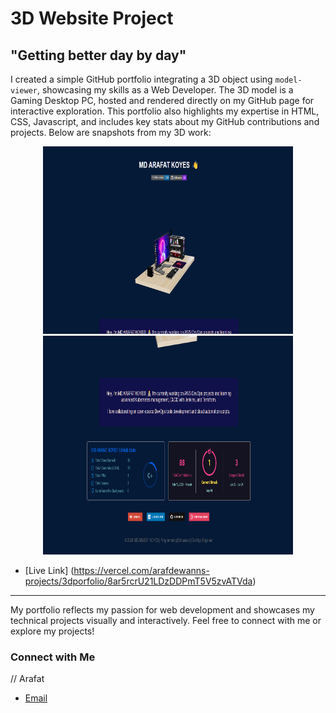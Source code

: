 # 3D Website Project

## "Getting better day by day"

I created a simple GitHub portfolio integrating a 3D object using `model-viewer`, showcasing my skills as a Web Developer. The 3D model is a Gaming Desktop PC, hosted and rendered directly on my GitHub page for interactive exploration. This portfolio also highlights my expertise in HTML, CSS, Javascript, and includes key stats about my GitHub contributions and projects. Below are snapshots from my 3D work:


<p align="center">
  <img src="https://github.com/arafdewann/3d-Porfolio/blob/main/3d.png" alt="3D Project 1" width="400" height="300">
  <img src="https://github.com/arafdewann/3d-Porfolio/blob/main/3d2.png" alt="3D Project 2" width="400" height="350">
</p>

 - [Live Link] (https://vercel.com/arafdewanns-projects/3dporfolio/8ar5rcrU21LDzDDPmT5V5zvATVda)


---

My portfolio reflects my passion for web development and showcases my technical projects visually and interactively. Feel free to connect with me or explore my projects!

### Connect with Me
// Arafat

- [Email](mailto:arafdewan100@gmail.com)
